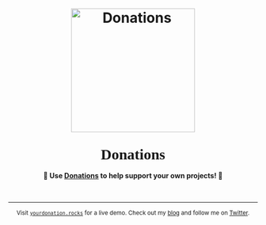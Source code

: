 <h1 align="center">
	<img width="250" src="https://yourdonation.rocks/images/heart3.png" alt="Donations"><p>
</h1>

<h3 align="center">
	<b style="font-family:'Palatino Linotype','Book Antiqua',Palatino,serif; font-size:30px";>Donations</b>
</h3>

<p align="center">
	<b>🙌 Use <a href="https://yourdonation.rocks">Donations</a> to help support <b>your</b> own projects! 🙌</b>
</p>

<br>

---

<p align="center">
	<sub>Visit <a href="https://yourdonation.rocks"><code>yourdonation.rocks</code></a> for a live demo. Check out my <a href="https://nikolaskama.me">blog</a> and follow me on <a href="https://twitter.com/nikolaskama">Twitter</a>.</sub>
</p>
